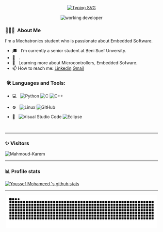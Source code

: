 
<p align='center' style='margin: 16px 4px 8px;'>
<a href="https://git.io/typing-svg"><img src="https://readme-typing-svg.herokuapp.com?font=Fira+Code&weight=200&size=15&duration=5117&pause=1169&color=2D9596&background=B757FF00&center=true&vCenter=true&multiline=true&random=false&width=435&lines=Welcome+to+my+GitHub+Profile;I+am+a+passionate+Embedded+System+from+Egypt" alt="Typing SVG" /></a>
</p>

<p align='center' style='margin: 16px 4px 8px;'>
    <img src="./assets/dev-working_rounded.gif" alt="working developer">
</p>

<h3> 👨🏻‍💻 &nbsp;About Me </h3>

I'm a Mechatronics student who is passionate about Embedded Software.

- 🎓 &nbsp; I’m currently a senior student at Beni Suef Unversity.
- 💼 &nbsp; .
- 🌱 &nbsp; Learning more about Microcontrollers, Embedded Sofware. 
- 📫 How to reach me: [Linkedin](https://www.linkedin.com/in/youssef-mohammad-55404a267/) [Gmail](youssefmohammad155@gmail.com
)

<h3>  &nbsp;🛠️ Languages and Tools:</h3>


- 💻 &nbsp;
![Python](https://img.shields.io/badge/-Python-333333?style=flat&logo=python)
![C](https://img.shields.io/badge/-C-black?style=flat-square&logo=c)
![C++](https://img.shields.io/badge/-C++-333333?style=flat&logo=C%2B%2B&logoColor=00599C)

- ⚙️ &nbsp;
![Linux](https://img.shields.io/badge/-Linux-333333?style=flat&logo=Linux&logoColor=FCC624)
![GitHub](https://img.shields.io/badge/-GitHub-333333?style=flat&logo=github)
  

- 🔧 &nbsp;
![Visual Studio Code](https://img.shields.io/badge/-Visual%20Studio%20Code-333333?style=flat&logo=visual-studio-code&logoColor=007ACC)
![Eclipse](https://img.shields.io/badge/-Eclipse-333333?style=flat&logo=eclipse-ide&logoColor=2C2255)

  
<br/>

---------------------------------------------------------------------------------------------------------------------------------------------------------------------------------
### ✨ Visitors 

<p align="left"> <img src="https://komarev.com/ghpvc/?username=Mahmoud-Karem" alt="Mahmoud-Karem" /> </p>

---------------------------------------------------------------------------------------------------------------------------------------------------------------------------------

### 📊 Profile stats

[![Youssef Mohameed 's github stats](https://github-readme-stats.vercel.app/api?username=youssefmohamed155&show_icons=true&title_color=fff&icon_color=79ff97&text_color=9f9f9f&bg_color=151515)](https://github.com/youssefmohamed155/github-readme-stats)

---------------------------------------------------------------------------------------------------------------------------------------------------------------------------------

<p align="center" style='margin: 8px 4px;'>
    <img src="https://github.com/UtkarshPathrabe/UtkarshPathrabe/blob/output/github-contribution-grid-snake-dark.svg" alt="utkarsh pathrabe stats snake" />
</p>
